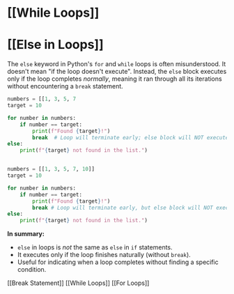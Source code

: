 # [[While Loops]]
# [[Else in Loops]] 
The `else` keyword in Python's `for` and `while` loops is often misunderstood. It doesn't mean "if the loop doesn't execute".  Instead, the `else` block executes only if the loop completes *normally*, meaning it ran through all its iterations without encountering a `break` statement.

```python
numbers = [[1, 3, 5, 7
target = 10

for number in numbers:
    if number == target:
        print(f"Found {target}!")
        break  # Loop will terminate early; else block will NOT execute
else:
    print(f"{target} not found in the list.")


numbers = [[1, 3, 5, 7, 10]]
target = 10

for number in numbers:
    if number == target:
        print(f"Found {target}!")
        break # Loop will terminate early, but else block will NOT execute
else:
    print(f"{target} not found in the list.")

```

**In summary:**

*   `else` in loops is *not* the same as `else` in `if` statements.
*   It executes only if the loop finishes naturally (without `break`).
*   Useful for indicating when a loop completes without finding a specific condition.


[[Break Statement]]  [[While Loops]] [[For Loops]]
